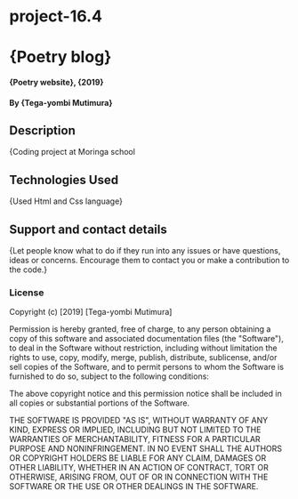 # project-16.4
# {Poetry blog}
#### {Poetry website}, {2019}
#### By **{Tega-yombi Mutimura}**
## Description
{Coding project at Moringa school
## Technologies Used
{Used Html and Css language}
## Support and contact details
{Let people know what to do if they run into any issues or have questions, ideas or concerns.  Encourage them to contact you or make a contribution to the code.}
### License

Copyright (c) [2019] [Tega-yombi Mutimura]

Permission is hereby granted, free of charge, to any person obtaining a copy
of this software and associated documentation files (the "Software"), to deal
in the Software without restriction, including without limitation the rights
to use, copy, modify, merge, publish, distribute, sublicense, and/or sell
copies of the Software, and to permit persons to whom the Software is
furnished to do so, subject to the following conditions:

The above copyright notice and this permission notice shall be included in all
copies or substantial portions of the Software.

THE SOFTWARE IS PROVIDED "AS IS", WITHOUT WARRANTY OF ANY KIND, EXPRESS OR
IMPLIED, INCLUDING BUT NOT LIMITED TO THE WARRANTIES OF MERCHANTABILITY,
FITNESS FOR A PARTICULAR PURPOSE AND NONINFRINGEMENT. IN NO EVENT SHALL THE
AUTHORS OR COPYRIGHT HOLDERS BE LIABLE FOR ANY CLAIM, DAMAGES OR OTHER
LIABILITY, WHETHER IN AN ACTION OF CONTRACT, TORT OR OTHERWISE, ARISING FROM,
OUT OF OR IN CONNECTION WITH THE SOFTWARE OR THE USE OR OTHER DEALINGS IN THE
SOFTWARE.
